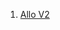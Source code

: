 1. [Allo V2](https://builder.gitcoin.co/#/chains/42161/registry/0x/projects/0x1e656e0a6fc6fca4b2e21c754182516a9680ce911b40722fd250a2e8ec1e87e7)